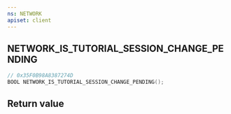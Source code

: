 ```yaml
---
ns: NETWORK
apiset: client
---
```

## NETWORK_IS_TUTORIAL_SESSION_CHANGE_PENDING

```c
// 0x35F0B98A8387274D
BOOL NETWORK_IS_TUTORIAL_SESSION_CHANGE_PENDING();
```



## Return value